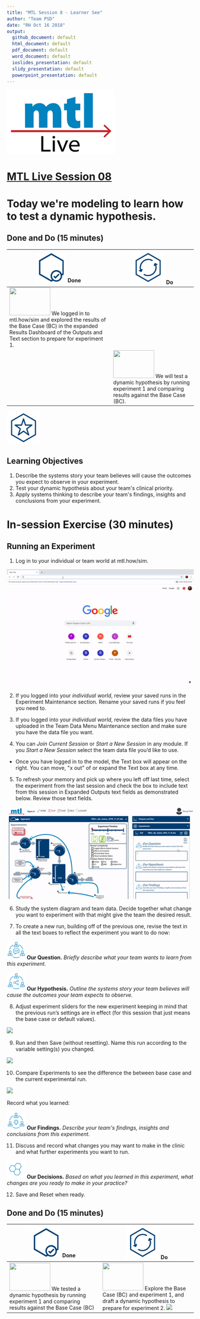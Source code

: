 ```yaml
---
title: "MTL Session 8 - Learner See"
author: "Team PSD"
date: "RH Oct 16 2018"
output: 
  github_document: default
  html_document: default
  pdf_document: default
  word_document: default
  ioslides_presentation: default
  slidy_presentation: default
  powerpoint_presentation: default
---
```


[<img src = "https://github.com/lzim/teampsd/blob/master/resources/logos/mtl_live_sq_sm.png"
     height = "175" width = "290">](https://github.com/lzim/mtl/blob/master/session08/s08_learner/mtl_session08_see.md)  

# [MTL Live Session 08](https://github.com/lzim/mtl/blob/master/session08/s08_learner/mtl_session08_see.md "MTL Live Session 08")

# Today we're modeling to learn how to test a dynamic hypothesis.

## Done and Do (15 minutes)
<!-- Do/Done Tables -->
| [<img src = "https://github.com/lzim/teampsd/blob/master/resources/icons/done.png" height = "80" width = "80">](https://github.com/lzim/mtl/blob/master/session08/s08_learner/mtl_session08_see.md) **Done** | [<img src = "https://github.com/lzim/teampsd/blob/master/resources/icons/do.png" height = "90" width = "90">](https://github.com/lzim/mtl/blob/master/session08/s08_learner/mtl_session08_see.md) **Do** |
| --- | --- | 
| [<img src = "https://raw.githubusercontent.com/lzim/teampsd/master/resources/logos/mtl_how_sim.png" height = "75" width = "110">](http://mtl.how/sim) We logged in to mtl.how/sim and explored the results of the Base Case (BC) in the expanded Results Dashboard of the Outputs and Text section to prepare for experiment 1.
[](https://raw.githubusercontent.com/lzim/teampsd/master/resources/gifs/sim_ui_outputs_text_section.gif) | [<img src = "https://raw.githubusercontent.com/lzim/teampsd/master/resources/logos/mtl_how_sim.png" height = "75" width = "110">](http://mtl.how/sim) We will test a dynamic hypothesis by running experiment 1 and comparing results against the Base Case (BC).[](https://raw.githubusercontent.com/lzim/teampsd/master/resources/gifs/sim_ui_results_dash.gif) |

<!-- Learning Objectives Icon --> 
[<img src = "https://github.com/lzim/teampsd/blob/master/resources/icons/learning_objectives.png" height = "90" width = "90" style ="display: inline-block"/>](https://github.com/lzim/mtl/blob/master/session08/s08_learner/mtl_session08_see.md) 

## Learning Objectives

1. Describe the systems story your team believes will cause the outcomes you expect to observe in your experiment.
2. Test your dynamic hypothesis about your team's clinical priority.
3. Apply systems thinking to describe your team's findings, insights and conclusions from your experiment.

# In-session Exercise (30 minutes)

## Running an Experiment

1.	Log in to your individual or team world at mtl.how/sim.

![](https://raw.githubusercontent.com/lzim/teampsd/master/resources/gifs/sim_ui_1.gif)

2.	If you logged into your *individual world*, review your saved runs in the Experiment Maintenance section. Rename your saved runs if you feel you need to.

3.	If you logged into your *individual world*, review the data files you have uploaded in the Team Data Menu Maintenance section and make sure you have the data file you want.

4.	You can *Join Current Session* or *Start a New Session* in any module. If you *Start a New Session* select the team data file you’d like to use. 

+ Once you have logged in to the model, the Text box will appear on the right. You can move, "x out" of or expand the Text box at any time.

5.	To refresh your memory and pick up where you left off last time, select the experiment from the last session and check the box to include text from this session in Expanded Outputs text fields as demonstrated below. Review those text fields.

![](https://raw.githubusercontent.com/lzim/teampsd/master/resources/gifs/sim_ui_previous_exp.gif)

6.	Study the system diagram and team data. Decide together what change you want to experiment with that might give the team the desired result.

7.	To create a new run, building off of the previous one, revise the text in all the text boxes to reflect the experiment you want to do now: 

[<img src = "https://raw.githubusercontent.com/lzim/teampsd/master/resources/icons/mtl_question.png" height = "50" width = "50" style = "display: inline-block"/>](http://mtl.how/sim) **Our Question.** *Briefly describe what your team wants to learn from this experiment.* 

[<img src = "https://raw.githubusercontent.com/lzim/teampsd/master/resources/icons/mtl_hypothesis.png" height = "50" width = "50" style = "display: inline-block"/>](http://mtl.how/sim) **Our Hypothesis.** *Outline the systems story your team believes will cause the outcomes your team expects to observe.*

8.	Adjust experiment sliders for the new experiment keeping in mind that the previous run’s settings are in effect (for this session that just means the base case or default values).

![](https://raw.githubusercontent.com/lzim/teampsd/master/resources/gifs/sim_ui_adjust_sliders.gif)

9.	Run and then Save (without resetting). Name this run according to the variable setting(s) you changed.

![](https://raw.githubusercontent.com/lzim/teampsd/master/resources/gifs/sim_ui_save_exp.gif)

10.	Compare Experiments to see the difference the between base case and the current experimental run. 

![](https://raw.githubusercontent.com/lzim/teampsd/master/resources/gifs/sim_ui_results_dash.gif)

Record what you learned:

[<img src = "https://raw.githubusercontent.com/lzim/teampsd/master/resources/icons/mtl_findings.png" height = "50" width = "50" style = "display: inline-block"/>](http://mtl.how/sim) **Our Findings.** *Describe your team's findings, insights and conclusions from this experiment.* 

11.	Discuss and record what changes you may want to make in the clinic and what further experiments you want to run. 

 [<img src = "https://raw.githubusercontent.com/lzim/teampsd/master/resources/icons/mtl_decisions.png" height = "50" width = "50" style = "display: inline-block"/>](http://mtl.how/sim) **Our Decisions.** *Based on what you learned in this experiment, what changes are you ready to make in your practice?*

12. Save and Reset when ready.
 

## Done and Do (15 minutes)
<!-- Do/Done Tables -->
| [<img src = "https://github.com/lzim/teampsd/blob/master/resources/icons/done.png" height = "80" width = "80">](https://github.com/lzim/mtl/blob/master/session08/s08_learner/mtl_session08_see.md) **Done** | [<img src = "https://github.com/lzim/teampsd/blob/master/resources/icons/do.png" height = "90" width = "90">](https://github.com/lzim/mtl/blob/master/session08/s08_learner/mtl_session08_see.md) **Do** |
| --- | --- | 
| [<img src = "https://raw.githubusercontent.com/lzim/teampsd/master/resources/logos/mtl_how_sim.png" height = "75" width = "110">](http://mtl.how/sim) We tested a dynamic hypothesis by running experiment 1 and comparing results against the Base Case (BC)[](https://raw.githubusercontent.com/lzim/teampsd/master/resources/gifs/sim_ui_results_dash.gif)| [<img src = "https://raw.githubusercontent.com/lzim/teampsd/master/resources/logos/mtl_how_sim.png" height = "75" width = "110">](http://mtl.how/sim) Explore the Base Case (BC) and experiment 1, and draft a dynamic hypothesis to prepare for experiment 2. ![](https://raw.githubusercontent.com/lzim/teampsd/master/resources/gifs/sim_ui_text_fields.gif) | 
